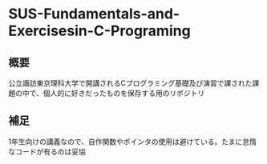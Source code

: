# SUS-Fundamentals-and-Exercisesin-C-Programing

## 概要
公立諏訪東京理科大学で開講されるCプログラミング基礎及び演習で課された課題の中で、個人的に好きだったものを保存する用のリポジトリ

## 補足
1年生向けの講義なので、自作関数やポインタの使用は避けている。たまに怠惰なコードが有るのは妥協
